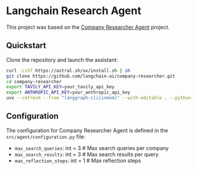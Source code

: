 # Langchain Research Agent 
This project was based on the [Company Researcher Agent](https://github.com/langchain-ai/company-researcher) project. 

## Quickstart

Clone the repository and launch the assistant:
```bash
curl -LsSf https://astral.sh/uv/install.sh | sh
git clone https://github.com/langchain-ai/company-researcher.git
cd company-researcher
export TAVILY_API_KEY=your_tavily_api_key
export ANTHROPIC_API_KEY=your_anthropic_api_key
uvx --refresh --from "langgraph-cli[inmem]" --with-editable . --python 3.11 langgraph dev
```

## Configuration

The configuration for Company Researcher Agent is defined in the `src/agent/configuration.py` file: 
* `max_search_queries`: int = 3 # Max search queries per company
* `max_search_results`: int = 3 # Max search results per query
* `max_reflection_steps`: int = 1 # Max reflection steps
